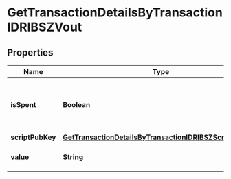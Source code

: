 

# GetTransactionDetailsByTransactionIDRIBSZVout


## Properties

| Name | Type | Description | Notes |
|------------ | ------------- | ------------- | -------------|
|**isSpent** | **Boolean** | Defines whether the transaction output has been spent or not. |  |
|**scriptPubKey** | [**GetTransactionDetailsByTransactionIDRIBSZScriptPubKey**](GetTransactionDetailsByTransactionIDRIBSZScriptPubKey.md) |  |  |
|**value** | **String** | Represents the specific amount. |  |



